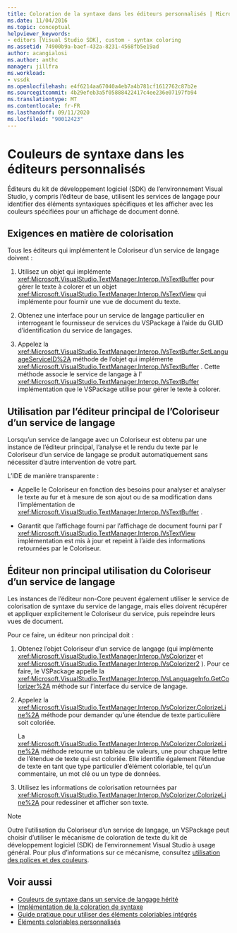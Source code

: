 ```yaml
---
title: Coloration de la syntaxe dans les éditeurs personnalisés | Microsoft Docs
ms.date: 11/04/2016
ms.topic: conceptual
helpviewer_keywords:
- editors [Visual Studio SDK], custom - syntax coloring
ms.assetid: 74900b9a-baef-432a-8231-4568fb5e19ad
author: acangialosi
ms.author: anthc
manager: jillfra
ms.workload:
- vssdk
ms.openlocfilehash: e4f6214aa67040a4eb7a4b781cf1612762c87b2e
ms.sourcegitcommit: 4b29efeb3a5f05888422417c4ee236e07197fb94
ms.translationtype: MT
ms.contentlocale: fr-FR
ms.lasthandoff: 09/11/2020
ms.locfileid: "90012423"
---
```

# <a name="syntax-coloring-in-custom-editors"></a>Couleurs de syntaxe dans les éditeurs personnalisés
Éditeurs du kit de développement logiciel (SDK) de l’environnement Visual Studio, y compris l’éditeur de base, utilisent les services de langage pour identifier des éléments syntaxiques spécifiques et les afficher avec les couleurs spécifiées pour un affichage de document donné.

## <a name="colorization-requirements"></a>Exigences en matière de colorisation
 Tous les éditeurs qui implémentent le Coloriseur d’un service de langage doivent :

1. Utilisez un objet qui implémente <xref:Microsoft.VisualStudio.TextManager.Interop.IVsTextBuffer> pour gérer le texte à colorer et un objet <xref:Microsoft.VisualStudio.TextManager.Interop.IVsTextView> qui implémente pour fournir une vue de document du texte.

2. Obtenez une interface pour un service de langage particulier en interrogeant le fournisseur de services du VSPackage à l’aide du GUID d’identification du service de langages.

3. Appelez la <xref:Microsoft.VisualStudio.TextManager.Interop.IVsTextBuffer.SetLanguageServiceID%2A> méthode de l’objet qui implémente <xref:Microsoft.VisualStudio.TextManager.Interop.IVsTextBuffer> . Cette méthode associe le service de langage à l' <xref:Microsoft.VisualStudio.TextManager.Interop.IVsTextBuffer> implémentation que le VSPackage utilise pour gérer le texte à colorer.

## <a name="core-editor-usage-of-a-language-services-colorizer"></a>Utilisation par l’éditeur principal de l’Coloriseur d’un service de langage
 Lorsqu’un service de langage avec un Coloriseur est obtenu par une instance de l’éditeur principal, l’analyse et le rendu du texte par le Coloriseur d’un service de langage se produit automatiquement sans nécessiter d’autre intervention de votre part.

 L’IDE de manière transparente :

- Appelle le Coloriseur en fonction des besoins pour analyser et analyser le texte au fur et à mesure de son ajout ou de sa modification dans l’implémentation de <xref:Microsoft.VisualStudio.TextManager.Interop.IVsTextBuffer> .

- Garantit que l’affichage fourni par l’affichage de document fourni par l' <xref:Microsoft.VisualStudio.TextManager.Interop.IVsTextView> implémentation est mis à jour et repeint à l’aide des informations retournées par le Coloriseur.

## <a name="non-core-editor-usage-of-a-language-services-colorizer"></a>Éditeur non principal utilisation du Coloriseur d’un service de langage
 Les instances de l’éditeur non-Core peuvent également utiliser le service de colorisation de syntaxe du service de langage, mais elles doivent récupérer et appliquer explicitement le Coloriseur du service, puis repeindre leurs vues de document.

 Pour ce faire, un éditeur non principal doit :

1. Obtenez l’objet Coloriseur d’un service de langage (qui implémente <xref:Microsoft.VisualStudio.TextManager.Interop.IVsColorizer> et <xref:Microsoft.VisualStudio.TextManager.Interop.IVsColorizer2> ). Pour ce faire, le VSPackage appelle la <xref:Microsoft.VisualStudio.TextManager.Interop.IVsLanguageInfo.GetColorizer%2A> méthode sur l’interface du service de langage.

2. Appelez la <xref:Microsoft.VisualStudio.TextManager.Interop.IVsColorizer.ColorizeLine%2A> méthode pour demander qu’une étendue de texte particulière soit coloriée.

     La <xref:Microsoft.VisualStudio.TextManager.Interop.IVsColorizer.ColorizeLine%2A> méthode retourne un tableau de valeurs, une pour chaque lettre de l’étendue de texte qui est coloriée. Elle identifie également l’étendue de texte en tant que type particulier d’élément coloriable, tel qu’un commentaire, un mot clé ou un type de données.

3. Utilisez les informations de colorisation retournées par <xref:Microsoft.VisualStudio.TextManager.Interop.IVsColorizer.ColorizeLine%2A> pour redessiner et afficher son texte.

> [!NOTE]
> Outre l’utilisation du Coloriseur d’un service de langage, un VSPackage peut choisir d’utiliser le mécanisme de coloration de texte du kit de développement logiciel (SDK) de l’environnement Visual Studio à usage général. Pour plus d’informations sur ce mécanisme, consultez [utilisation des polices et des couleurs](../vs-2015/extensibility/using-fonts-and-colors.md?view=vs-2015).

## <a name="see-also"></a>Voir aussi

- [Couleurs de syntaxe dans un service de langage hérité](../extensibility/internals/syntax-coloring-in-a-legacy-language-service.md)
- [Implémentation de la coloration de syntaxe](../extensibility/internals/implementing-syntax-coloring.md)
- [Guide pratique pour utiliser des éléments coloriables intégrés](../extensibility/internals/how-to-use-built-in-colorable-items.md)
- [Éléments coloriables personnalisés](../extensibility/internals/custom-colorable-items.md)